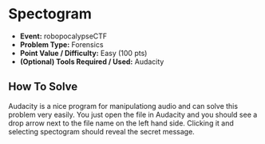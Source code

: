 # Spectogram
 * **Event:** robopocalypseCTF
 * **Problem Type:** Forensics
 * **Point Value / Difficulty:** Easy (100 pts)
 * **(Optional) Tools Required / Used:** Audacity
## How To Solve
Audacity is a nice program for manipulationg audio and can solve this problem very easily. You just open the file in Audacity and you should see a drop arrow next to the file name on the left hand side. Clicking it and selecting spectogram should reveal the secret message.
